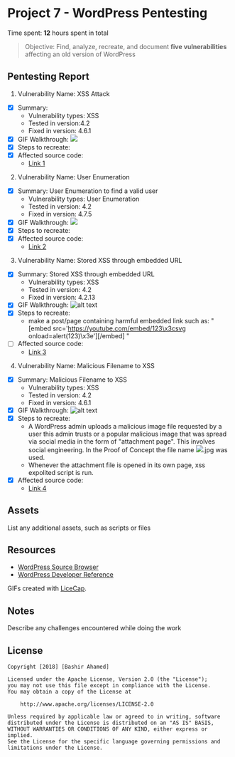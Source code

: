 # Project 7 - WordPress Pentesting

Time spent: **12** hours spent in total

> Objective: Find, analyze, recreate, and document **five vulnerabilities** affecting an old version of WordPress

## Pentesting Report

1. Vulnerability Name: XSS Attack
  - [X] Summary: 
    - Vulnerability types: XSS
    - Tested in version:4.2
    - Fixed in version: 4.6.1
  - [X] GIF Walkthrough:
  ![](https://github.com/ahamedbashir/WebSecurityCodepath/blob/master/Week07/01.%20XSS.gif)
  - [X] Steps to recreate: 
  - [X] Affected source code:
    - [Link 1](https://core.trac.wordpress.org/browser/tags/version/src/source_file.php)
2. Vulnerability Name: User Enumeration
  - [X] Summary: User Enumeration to find a valid user
    - Vulnerability types: User Enumeration
    - Tested in version: 4.2
    - Fixed in version: 4.7.5
  - [X] GIF Walkthrough: 
  ![](https://github.com/ahamedbashir/WebSecurityCodepath/blob/master/Week07/02.%20User%20Enumeration.gif)
  - [X] Steps to recreate: 
  - [X] Affected source code:
    - [Link 2](https://core.trac.wordpress.org/browser/tags/version/src/source_file.php)
    
3. Vulnerability Name: Stored XSS through embedded URL
  - [X] Summary: Stored XSS through embedded URL
    - Vulnerability types: XSS
    - Tested in version: 4.2
    - Fixed in version: 4.2.13
  - [X] GIF Walkthrough: 
  ![alt text](https://github.com/ahamedbashir/WebSecurityCodepath/blob/master/Week07/3.XSS%20embedded%20.gif)
  - [X] Steps to recreate: 
    - make a post/page containing harmful embedded link such as: " [embed src='https://youtube.com/embed/123\x3csvg onload=alert(123)\x3e'][/embed] "
  - [ ] Affected source code:
    - [Link 3](https://github.com/WordPress/WordPress/commit/419c8d97ce8df7d5004ee0b566bc5e095f0a6ca8)
    
 4. Vulnerability Name: Malicious Filename to XSS
  - [X] Summary: Malicious Filename to XSS
    - Vulnerability types: XSS
    - Tested in version: 4.2
    - Fixed in version: 4.6.1
  - [X] GIF Walkthrough: 
  ![alt text](https://github.com/ahamedbashir/WebSecurityCodepath/blob/master/Week07/3.XSS%20embedded%20.gif)
  - [X] Steps to recreate: 
    - A WordPress admin uploads a malicious image file requested by a user this admin trusts or a popular malicious image that was spread via social media in the form of "attachment page". This involves social engineering. In the Proof of Concept the file name <img src=a onerror=alert(document.cookie)>.jpg was used. 
    - Whenever the attachment file is opened in its own page, xss expolited script is run.
  - [X] Affected source code:
    - [Link 4](https://github.com/WordPress/WordPress/commit/c9e60dab176635d4bfaaf431c0ea891e4726d6e0)

## Assets

List any additional assets, such as scripts or files

## Resources

- [WordPress Source Browser](https://core.trac.wordpress.org/browser/)
- [WordPress Developer Reference](https://developer.wordpress.org/reference/)

GIFs created with [LiceCap](http://www.cockos.com/licecap/).

## Notes

Describe any challenges encountered while doing the work

## License

    Copyright [2018] [Bashir Ahamed]

    Licensed under the Apache License, Version 2.0 (the "License");
    you may not use this file except in compliance with the License.
    You may obtain a copy of the License at

        http://www.apache.org/licenses/LICENSE-2.0

    Unless required by applicable law or agreed to in writing, software
    distributed under the License is distributed on an "AS IS" BASIS,
    WITHOUT WARRANTIES OR CONDITIONS OF ANY KIND, either express or implied.
    See the License for the specific language governing permissions and
    limitations under the License.
